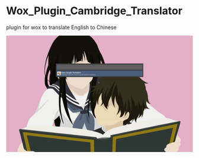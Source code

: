 # Wox_Plugin_Cambridge_Translator
 plugin for wox to translate English to Chinese
 
![plugin](ezgif-4-8c90e47fe9.gif)
